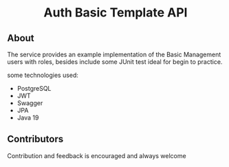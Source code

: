 <h1 align="center">
    Auth Basic Template API
</h1>

## About

The service provides an example implementation of the Basic Management users with roles, besides include some JUnit test 
ideal for begin to practice.

some technologies used:

 - PostgreSQL
 - JWT
 - Swagger
 - JPA
 - Java 19

## Contributors

Contribution and feedback is encouraged and always welcome
